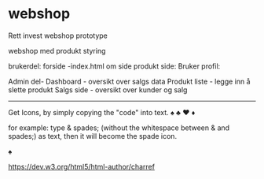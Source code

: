 # webshop

Rett invest webshop prototype

webshop med produkt styring

brukerdel:
forside -index.html
om side
produkt side:
Bruker profil:


Admin del-
Dashboard - oversikt over salgs data
Produkt liste - legge inn å slette produkt
Salgs side - oversikt over kunder og salg


--------------------------------
Get Icons, by simply copying the "code" into text.
&spades; &clubs; &hearts; &diams;

for example:  type     & spades;   (without the whitespace between & and spades;) as text, then it will become the spade icon.

<p> &spades; </p>

https://dev.w3.org/html5/html-author/charref

